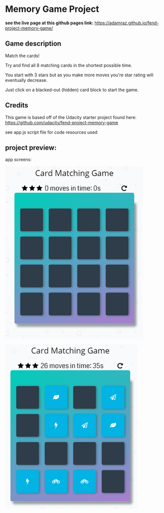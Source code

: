 # Memory Game Project

**see the live page at this github pages link:** 
https://adamraz.github.io/fend-project-memory-game/

## Game description
Match the cards!

Try and find all 8 matching cards in the shortest possible time.

You start with 3 stars but as you make more moves you're star rating will eventually decrease.

Just click on a blacked-out (hidden) card block to start the game.

## Credits
This game is based off of the Udacity starter project found here:
https://github.com/udacity/fend-project-memory-game

see app.js script file for code resources used

## project preview:

app screens:

![image of memory game screen](./readme-img-1.PNG "memory game screen")

![image of memory game screen](./readme-img-2.PNG "memory game screen")